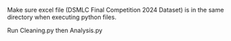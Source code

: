 Make sure excel file (DSMLC Final Competition 2024 Dataset) is in the same directory when executing python files.

Run Cleaning.py then Analysis.py
